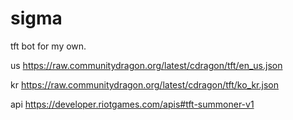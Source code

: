 # sigma

tft bot for my own.


us https://raw.communitydragon.org/latest/cdragon/tft/en_us.json

kr https://raw.communitydragon.org/latest/cdragon/tft/ko_kr.json

api https://developer.riotgames.com/apis#tft-summoner-v1
